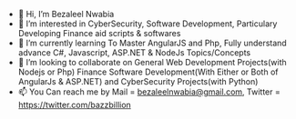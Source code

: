 - 👋 Hi, I’m Bezaleel Nwabia
- 👀 I’m interested in CyberSecurity, Software Development, Particulary Developing Finance aid scripts & softwares
- 🌱 I’m currently learning To Master AngularJS and Php, Fully understand advance C#, Javascript, ASP.NET & NodeJs Topics/Concepts
- 💞️ I’m looking to collaborate on General Web Development Projects(with Nodejs or Php) Finance Software Development(With Either or Both of AngularJs & ASP.NET) and CyberSecurity Projects(with Python)
- 📫 You Can reach me by Mail = bezaleelnwabia@gmail.com, Twitter = https://twitter.com/bazzbillion

<!---
emexbazz/emexbazz is a ✨ special ✨ repository because its `README.md` (this file) appears on your GitHub profile.
You can click the Preview link to take a look at your changes.
--->
